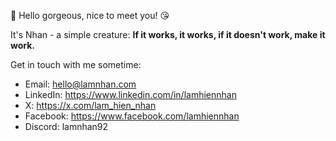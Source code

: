 👋 Hello gorgeous, nice to meet you! 😘

It's Nhan - a simple creature: **If it works, it works, if it doesn't work, make it work.**

Get in touch with me sometime:
- Email: hello@lamnhan.com
- LinkedIn: https://www.linkedin.com/in/lamhiennhan
- X: https://x.com/lam_hien_nhan
- Facebook: https://www.facebook.com/lamhiennhan
- Discord: lamnhan92
